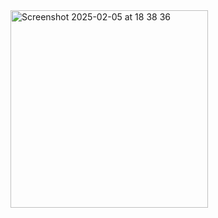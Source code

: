 <img width="316" alt="Screenshot 2025-02-05 at 18 38 36" src="https://github.com/user-attachments/assets/978bf404-e303-43c6-9701-f4819cd70990" />
